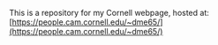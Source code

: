 This is a repository for my Cornell webpage, hosted at: [https://people.cam.cornell.edu/~dme65/](https://people.cam.cornell.edu/~dme65/)
